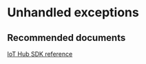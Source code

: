 <properties
	pageTitle="Unhandled exceptions"
	description="Unhandled exceptions"
	service="microsoft.devices"
	resource="IoTSDKs"
	authors="anusapan"
	displayOrder=""
	selfHelpType="generic"
	supportTopicIds="32596727"
	resourceTags=""
	productPesIds="16122"
	cloudEnvironments="public,BlackForest,Fairfax,Mooncake"
/>

# Unhandled exceptions

## **Recommended documents**
[IoT Hub SDK reference](https://docs.microsoft.com/azure/iot-hub/iot-hub-devguide-sdks)